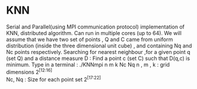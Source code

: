 # KNN
Serial and Parallel(using MPI communication protocol) implementation of KNN, distributed algorithm. Can run in multiple cores (up to 64).
We will assume that we have two set of points , Q and C  came from uniform distribution (inside the three dimensional unit cube) , and containing Nq and Nc points respectively.
Searching for nearest neighbour ,for a given point q (set Q) and a distance measure D : Find a point c (set C) such that D(q,c) is minimum. 
Type in a terminal :  ./KNNmpi n m k  Nc Nq 
n , m , k : grid dimensions 2<sup>[12:16]</sup> 
<br />Nc, Nq : Size for each point set 2<sup>[17:22]</sup>

